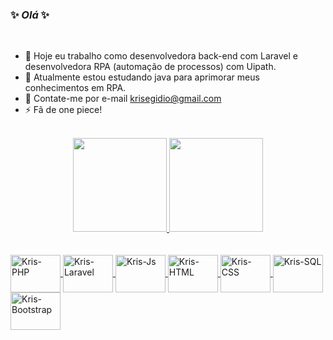 ### ✨ _Olá_ ✨ 

<br>

- 🔭 Hoje eu trabalho como desenvolvedora back-end com Laravel e desenvolvedora RPA (automação de processos) com Uipath.
- 🌱 Atualmente estou estudando java para aprimorar meus conhecimentos em RPA.
- 💬 Contate-me por e-mail krisegidio@gmail.com
- ⚡ Fã de one piece!

<br>

<div align="center">
  <a href="https://github.com/KrisEgidio">
  <img height="150em" src="https://github-readme-stats.vercel.app/api?username=KrisEgidio&show_icons=true&theme=dracula&include_all_commits=true&count_private=true"/>
  <img height="150em" src="https://github-readme-stats.vercel.app/api/top-langs/?username=KrisEgidio&layout=compact&langs_count=7&theme=dracula"/>
</div>

 <br>
  
 <div style="display: inline_block"><br>
  <img align="center" alt="Kris-PHP" height="60" width="80" src="https://cdn.jsdelivr.net/gh/devicons/devicon/icons/php/php-original.svg">
  <img align="center" alt="Kris-Laravel" height="60" width="80" src="https://cdn.jsdelivr.net/gh/devicons/devicon/icons/laravel/laravel-plain-wordmark.svg">
  <img align="center" alt="Kris-Js" height="60" width="80" src="https://cdn.jsdelivr.net/gh/devicons/devicon/icons/javascript/javascript-original.svg">
  <img align="center" alt="Kris-HTML" height="60" width="80" src="https://cdn.jsdelivr.net/gh/devicons/devicon/icons/html5/html5-original.svg">
  <img align="center" alt="Kris-CSS" height="60" width="80" src="https://cdn.jsdelivr.net/gh/devicons/devicon/icons/css3/css3-original.svg">
  <img align="center" alt="Kris-SQL" height="60" width="80" src="https://cdn.jsdelivr.net/gh/devicons/devicon/icons/mysql/mysql-original.svg">
   <img align="center" alt="Kris-Bootstrap" height="60" width="80" src="https://cdn.jsdelivr.net/gh/devicons/devicon/icons/bootstrap/bootstrap-plain.svg">
</div>
